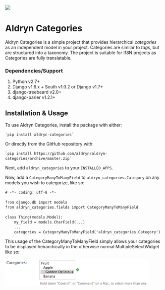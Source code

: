 ![](https://travis-ci.org/aldryn/aldryn-categories.svg?branch=master)

# Aldryn Categories

Aldryn Categories is a simple project that provides hierarchical *categories* as
an independent model in your project. Categories are similar to *tags*, but are
structured into a taxonomy. The project is suitable for I18N projects as
Categories are fully translatable.


### Dependencies/Support

1. Python v2.7+
2. Django v1.6.x + South v1.0.2 or Django v1.7+
3. django-treebeard v2.0+
4. django-parler v1.2.1+


## Installation & Usage

To use Aldryn Categories, install the package with either:

	`pip install aldryn-categories`

Or directly from the GitHub repository with:

	`pip install https://github.com/aldryn/aldryn-categories/archive/master.zip`

Next, add `aldryn_categories` to your `INSTALLED_APPS`.

Now, add a `CategoryManyToManyField` to `aldryn_categories.Category` on any
models you wish to categorize, like so:

	# -*- coding: utf-8 -*-

	from django.db import models
	from aldryn_categories.fields import CategoryManyToManyField

	class Thing(models.Model):
	    my_field = models.CharField(...)
	    ...
	    categories = CategoryManyToManyField('aldryn_categories.Category')

This usage of the CategoryManyToManyField simply allows your categories to be
displayed heirarchically in the otherwise normal MultipleSelectWidget like so:

![](diagrams/category-widget-preview.png?raw=true)